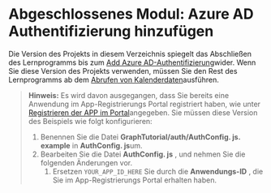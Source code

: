 # <a name="completed-module-add-azure-ad-authentication"></a>Abgeschlossenes Modul: Azure AD Authentifizierung hinzufügen

Die Version des Projekts in diesem Verzeichnis spiegelt das Abschließen des Lernprogramms bis zum [Add Azure AD-Authentifizierung](https://docs.microsoft.com/graph/tutorials/react-native?tutorial-step=3)wider. Wenn Sie diese Version des Projekts verwenden, müssen Sie den Rest des Lernprogramms ab dem [Abrufen von Kalenderdaten](https://docs.microsoft.com/graph/tutorials/react-native?tutorial-step=4)ausführen.

> **Hinweis:** Es wird davon ausgegangen, dass Sie bereits eine Anwendung im App-Registrierungs Portal registriert haben, wie unter [Registrieren der APP im Portal](https://docs.microsoft.com/graph/tutorials/react-native?tutorial-step=2)angegeben. Sie müssen diese Version des Beispiels wie folgt konfigurieren:
>
> 1. Benennen Sie die Datei **GraphTutorial/auth/AuthConfig. js. example** in **AuthConfig. js**um.
> 1. Bearbeiten Sie die Datei **AuthConfig. js** , und nehmen Sie die folgenden Änderungen vor.
>     1. Ersetzen `YOUR_APP_ID_HERE` Sie durch die **Anwendungs-ID** , die Sie im App-Registrierungs Portal erhalten haben.

